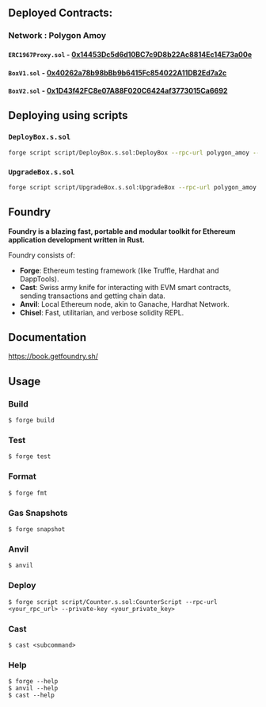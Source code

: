 ## Deployed Contracts:

### Network : Polygon Amoy

#### `ERC1967Proxy.sol` - [0x14453Dc5d6d10BC7c9D8b22Ac8814Ec14E73a00e](https://amoy.polygonscan.com/address/0x14453Dc5d6d10BC7c9D8b22Ac8814Ec14E73a00e)

#### `BoxV1.sol` - [0x40262a78b98bBb9b6415Fc854022A11DB2Ed7a2c](https://amoy.polygonscan.com/address/0x40262a78b98bBb9b6415Fc854022A11DB2Ed7a2c)

#### `BoxV2.sol` - [0x1D43f42FC8e07A88F020C6424af3773015Ca6692](https://amoy.polygonscan.com/address/0x1D43f42FC8e07A88F020C6424af3773015Ca6692)

## Deploying using scripts

### `DeployBox.s.sol`

```bash
forge script script/DeployBox.s.sol:DeployBox --rpc-url polygon_amoy --private-key $PRIVATE_KEY --verify
```

### `UpgradeBox.s.sol`

```bash
forge script script/UpgradeBox.s.sol:UpgradeBox --rpc-url polygon_amoy --private-key $PRIVATE_KEY --verify
```

## Foundry

**Foundry is a blazing fast, portable and modular toolkit for Ethereum application development written in Rust.**

Foundry consists of:

- **Forge**: Ethereum testing framework (like Truffle, Hardhat and DappTools).
- **Cast**: Swiss army knife for interacting with EVM smart contracts, sending transactions and getting chain data.
- **Anvil**: Local Ethereum node, akin to Ganache, Hardhat Network.
- **Chisel**: Fast, utilitarian, and verbose solidity REPL.

## Documentation

https://book.getfoundry.sh/

## Usage

### Build

```shell
$ forge build
```

### Test

```shell
$ forge test
```

### Format

```shell
$ forge fmt
```

### Gas Snapshots

```shell
$ forge snapshot
```

### Anvil

```shell
$ anvil
```

### Deploy

```shell
$ forge script script/Counter.s.sol:CounterScript --rpc-url <your_rpc_url> --private-key <your_private_key>
```

### Cast

```shell
$ cast <subcommand>
```

### Help

```shell
$ forge --help
$ anvil --help
$ cast --help
```
